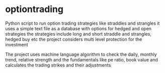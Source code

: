 # optiontrading
Python script to run option trading strategies like straddles and strangles
it uses a simple text file as a database with options for hedged and open strategies
the strategies include long and short straddle and strangles, hedged buy etc
the project considers multi level protection for the investment 

The project uses machine language algorithm to check the daily, monthly trend, relative strength and the fundamentals like pe ratio, book value and calculates the trading strikes and their adjustments
